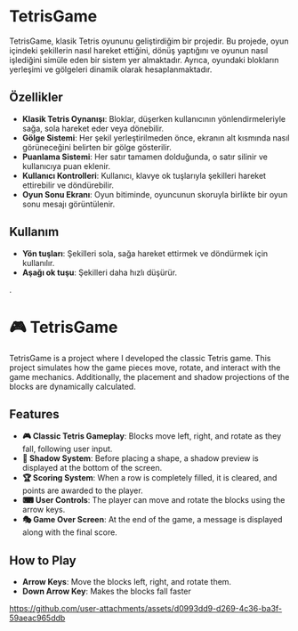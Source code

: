 # TetrisGame

TetrisGame, klasik Tetris oyununu geliştirdiğim bir projedir. Bu projede, oyun içindeki şekillerin nasıl hareket ettiğini, dönüş yaptığını ve oyunun nasıl işlediğini simüle eden bir sistem yer almaktadır. Ayrıca, oyundaki blokların yerleşimi ve gölgeleri dinamik olarak hesaplanmaktadır.

## Özellikler

- **Klasik Tetris Oynanışı**: Bloklar, düşerken kullanıcının yönlendirmeleriyle sağa, sola hareket eder veya dönebilir.
- **Gölge Sistemi**: Her şekil yerleştirilmeden önce, ekranın alt kısmında nasıl görüneceğini belirten bir gölge gösterilir.
- **Puanlama Sistemi**: Her satır tamamen dolduğunda, o satır silinir ve kullanıcıya puan eklenir.
- **Kullanıcı Kontrolleri**: Kullanıcı, klavye ok tuşlarıyla şekilleri hareket ettirebilir ve döndürebilir.
- **Oyun Sonu Ekranı**: Oyun bitiminde, oyuncunun skoruyla birlikte bir oyun sonu mesajı görüntülenir.

## Kullanım

- **Yön tuşları**: Şekilleri sola, sağa hareket ettirmek ve döndürmek için kullanılır.
- **Aşağı ok tuşu**: Şekilleri daha hızlı düşürür.

.

# 🎮 TetrisGame

TetrisGame is a project where I developed the classic Tetris game. This project simulates how the game pieces move, rotate, and interact with the game mechanics. Additionally, the placement and shadow projections of the blocks are dynamically calculated.

## Features
- **🎮 Classic Tetris Gameplay**: Blocks move left, right, and rotate as they fall, following user input.
- **🌟 Shadow System**: Before placing a shape, a shadow preview is displayed at the bottom of the screen.
- **🏆 Scoring System**: When a row is completely filled, it is cleared, and points are awarded to the player.
- **⌨ User Controls**: The player can move and rotate the blocks using the arrow keys.
- **🎭 Game Over Screen**: At the end of the game, a message is displayed along with the final score.

## How to Play
- **Arrow Keys**: Move the blocks left, right, and rotate them.
- **Down Arrow Key**: Makes the blocks fall faster





https://github.com/user-attachments/assets/d0993dd9-d269-4c36-ba3f-59aeac965ddb

